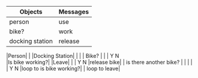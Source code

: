 |Objects        | Messages|
|---------------|---------|
|person         | use     |
|bike?          | work    | 
|docking station| release |

|Person| 
    |
|Docking Station|
        |
        |
    |   Bike?        |
    |                |
    Y                N    
|Is bike working?| |Leave|
    |           |
    Y           N
|release bike| |        is there another bike?       |
                        |                            |
                        |                            |
                        Y                            N
                    |loop to is bike working?| | loop to leave|